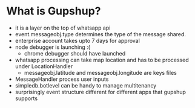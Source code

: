 # What is Gupshup?
* it is a layer on the top of whatsapp api
* event.messageobj.type determines the type of the message shared.
* enterprise account takes upto 7 days for approval
* node debugger is launching :(
  * chrome debugger should have launched
* whatsapp processing can take map location and has to be processed under LocationHandler 
   * messageobj.latitude and messageobj.longitude are keys files
* MessageHandler process user inputs
* simpledb.botlevel can be handy to manage multitenancy
* surprisingly event structure different for different apps that gupshup supports
